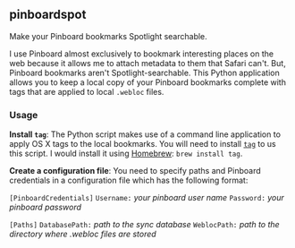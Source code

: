 ## pinboardspot ##

Make your Pinboard bookmarks Spotlight searchable.

I use Pinboard almost exclusively to bookmark interesting places on the web because it allows me to attach metadata to them that Safari can't. But, Pinboard bookmarks aren't Spotlight-searchable. This Python application allows you to keep a local copy of your Pinboard bookmarks complete with tags that are applied to local `.webloc` files.

### Usage ###

**Install `tag`**: The Python script makes use of a command line application to apply OS X tags to the local bookmarks. You will need to install [`tag`](https://github.com/jdberry/tag) to us this script. I would install it using [Homebrew](http://brew.sh): `brew install tag`.

**Create a configuration file**: You need to specify paths and Pinboard credentials in a configuration file which has the following format:

`[PinboardCredentials]`
`Username:` _your pinboard user name_
`Password:` _your pinboard password_

`[Paths]`
`DatabasePath:` _path to the sync database_
`WeblocPath:` _path to the directory where .webloc files are stored_

